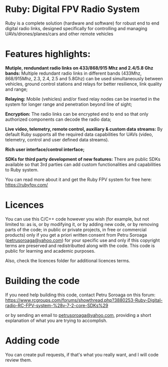 # Ruby: Digital FPV Radio System
Ruby is a complete solution (hardware and software) for robust end to end digital radio links, designed specifically for controlling and managing UAVs/drones/planes/cars and other remote vehicles

# Features highlights:

<B>Mutiple, rendundant radio links on 433/868/915 Mhz and 2.4/5.8 Ghz bands:</B>
Multiple redundant radio links in different bands (433Mhz, 868/915Mhz, 2.3, 2.4, 2.5 and 5.8Ghz) can be used simultaneously between vehicles, ground control stations and relays for better resilience, link quality and range;

<B>Relaying:</B>
Mobile (vehicles) and/or fixed relay nodes can be inserted in the system for longer range and penetration beyond line of sight;

<B>Encryption:</B>
The radio links can be encrypted end to end so that only authorized components can decode the radio data;

<B>Live video, telemetry, remote control, auxiliary & custom data streams:</B>
By default Ruby supports all the required data capabilities for UAVs (video, telemetry, control and user defined data streams).

<B>Rich user interface/control interface;</B>

<B>SDKs for third party development of new features:</B>
There are public SDKs available so that 3rd parties can add custom functionalities and capabilities to Ruby system.


You can read more about it and get the Ruby FPV system for free here: https://rubyfpv.com/

# Licences

You can use this C/C++ code however you wish (for example, but not limited to: as is, or by modifying it, or by adding new code, or by removing parts of the code; in public or private projects, in free or commercial products) only if you get a priori written consent from Petru Soroaga (petrusoroaga@yahoo.com) for your specific use and only if this copyright terms are preserved and redistributted along with the code.
This code is public for learning and academic purposes.

Also, check the licences folder for additional licences terms.

# Building the code

If you need help building this code, contact Petru Soroaga on this forum:
https://www.rcgroups.com/forums/showthread.php?3880253-Ruby-Digital-radio-RC-FPV-system-%28v-7-2-core-SDKs%29

or by sending an email to petrusoroaga@yahoo.com, providing a short explanation of what you are trying to accomplish.

# Adding code

You can create pull requests, if that's what you really want, and I will code review them.
